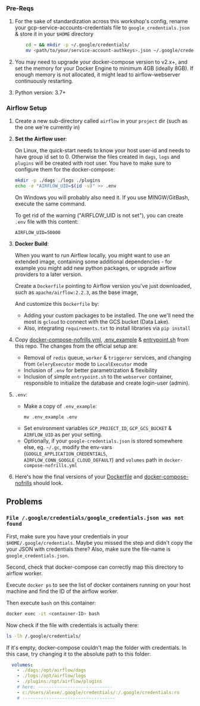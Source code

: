 
### Pre-Reqs

1. For the sake of standardization across this workshop's config,
    rename your gcp-service-accounts-credentials file to `google_credentials.json` & store it in your `$HOME` directory
    ``` bash
        cd ~ && mkdir -p ~/.google/credentials/
        mv <path/to/your/service-account-authkeys>.json ~/.google/credentials/google_credentials.json
    ```

2. You may need to upgrade your docker-compose version to v2.x+, and set the memory for your Docker Engine to minimum 4GB
(ideally 8GB). If enough memory is not allocated, it might lead to airflow-webserver continuously restarting.

3. Python version: 3.7+


### Airflow Setup

1. Create a new sub-directory called `airflow` in your `project` dir (such as the one we're currently in)
   
2. **Set the Airflow user**:

    On Linux, the quick-start needs to know your host user-id and needs to have group id set to 0. 
    Otherwise the files created in `dags`, `logs` and `plugins` will be created with root user. 
    You have to make sure to configure them for the docker-compose:

    ```bash
    mkdir -p ./dags ./logs ./plugins
    echo -e "AIRFLOW_UID=$(id -u)" >> .env
    ```

    On Windows you will probably also need it. If you use MINGW/GitBash, execute the same command. 

    To get rid of the warning ("AIRFLOW_UID is not set"), you can create `.env` file with
    this content:

    ```
    AIRFLOW_UID=50000
    ```

3. **Docker Build**:

    When you want to run Airflow locally, you might want to use an extended image, 
    containing some additional dependencies - for example you might add new python packages, 
    or upgrade airflow providers to a later version.
    
    Create a `Dockerfile` pointing to Airflow version you've just downloaded, 
    such as `apache/airflow:2.2.3`, as the base image,
       
    And customize this `Dockerfile` by:
    * Adding your custom packages to be installed. The one we'll need the most is `gcloud` to connect with the GCS bucket (Data Lake).
    * Also, integrating `requirements.txt` to install libraries via  `pip install`

4. Copy [docker-compose-nofrills.yml](docker-compose-nofrills.yml), [.env_example](.env_example) & [entrypoint.sh](scripts/entrypoint.sh) from this repo.
    The changes from the official setup are:
    * Removal of `redis` queue, `worker` & `triggerer` services, 
    and changing from `CeleryExecutor` mode to `LocalExecutor` mode 
    * Inclusion of `.env` for better parametrization & flexibility
    * Inclusion of simple `entrypoint.sh` to the `webserver` container, responsible to initialize the database and create login-user (admin).
        
5. `.env`:
    * Make a copy of `.env_example`:
        ```shell
        mv .env_example .env
        ```
    * Set environment variables `GCP_PROJECT_ID`, `GCP_GCS_BUCKET` & `AIRFLOW_UID` as per your setting.
    * Optionally, if your `google-credentials.json` is stored somewhere else, eg. `~/.gc`, 
    modify the env-vars (`GOOGLE_APPLICATION_CREDENTIALS`, `AIRFLOW_CONN_GOOGLE_CLOUD_DEFAULT`) and `volumes` path in `docker-compose-nofrills.yml`

8. Here's how the final versions of your [Dockerfile](./Dockerfile) and [docker-compose-nofrills](./docker-compose-nofrills.yml) should look.


## Problems

### `File /.google/credentials/google_credentials.json was not found`

First, make sure you have your credentials in your `$HOME/.google/credentials`.
Maybe you missed the step and didn't copy the your JSON with credentials there?
Also, make sure the file-name is `google_credentials.json`.

Second, check that docker-compose can correctly map this directory to airflow worker.

Execute `docker ps` to see the list of docker containers running on your host machine and find the ID of the airflow worker.

Then execute `bash` on this container:

```bash
docker exec -it <container-ID> bash
```

Now check if the file with credentials is actually there:

```bash
ls -lh /.google/credentials/
```

If it's empty, docker-compose couldn't map the folder with credentials. 
In this case, try changing it to the absolute path to this folder:

```yaml
  volumes:
    - ./dags:/opt/airflow/dags
    - ./logs:/opt/airflow/logs
    - ./plugins:/opt/airflow/plugins
    # here: ----------------------------
    - c:/Users/alexe/.google/credentials/:/.google/credentials:ro
    # -----------------------------------
```
